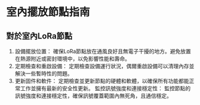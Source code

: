 # 室內擺放節點指南
## 對於室內LoRa節點
1. 設備擺放位置：
確保LoRa節點放在通風良好且無電子干擾的地方。避免放置在熱源附近或密封環境中，以免影響性能和壽命。
2. 定期檢查和重啟設備：
定期檢查設備運行狀況，偶爾重啟設備可以清理內存並解決一些暫時性的問題。
3. 更新固件和軟件：
定期檢查並更新節點的硬體和軟體，以確保所有功能都能正常工作並擁有最新的安全性更新。
監控訊號強度和連接穩定性：
監控節點的訊號強度和連接穩定性，確保訊號覆蓋範圍內無死角，且通信穩定。
